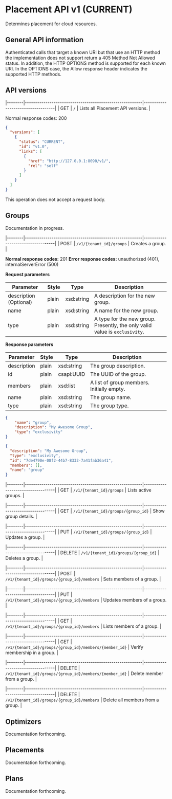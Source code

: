 # Placement API v1 (CURRENT)

Determines placement for cloud resources.

## General API information

Authenticated calls that target a known URI but that use an HTTP method the implementation does not support return a 405 Method Not Allowed status. In addition, the HTTP OPTIONS method is supported for each known URI. In the OPTIONS case, the Allow response header indicates the supported HTTP methods.

## API versions

|--------|---------------------------------------------------------|-----------------------------------|
| GET    | `/`                                                     | Lists all Placement API versions. |

Normal response codes: 200

```json
{
  "versions": [
    {
      "status": "CURRENT",
      "id": "v1.0",
      "links": [
        {
          "href": "http://127.0.0.1:8090/v1/",
          "rel": "self"
        }
      ]
    }
  ]
}
```

This operation does not accept a request body.

## Groups

Documentation in progress.

|--------|---------------------------------------------------------|-----------------------------------|
| POST   | `/v1/{tenant_id}/groups`                                | Creates a group.                  |

**Normal response codes:** 201
**Error response codes:** unauthorized (401), internalServerError (500)

**Request parameters**

| Parameter   | Style | Type       | Description                                       |
|-------------|-------|------------|---------------------------------------------------|
| description (Optional) | plain | xsd:string | A description for the new group.                  |
| name        | plain | xsd:string | A name for the new group.                         |
| type        | plain | xsd:string | A type for the new group. Presently, the only valid value is `exclusivity`. |

**Response parameters**

| Parameter   | Style | Type       | Description                                       |
|-------------|-------|------------|---------------------------------------------------|
| description | plain | xsd:string | The group description.                            |
| id          | plain | csapi:UUID | The UUID of the group.                            |
| members     | plain | xsd:list   | A list of group members. Initially empty.         |
| name        | plain | xsd:string | The group name.                                   |
| type        | plain | xsd:string | The group type.                                   |

```json
{
    "name": "group",
    "description": "My Awesome Group",
    "type": "exclusivity"
}
```

```json
{
  "description": "My Awesome Group",
  "type": "exclusivity",
  "id": "7de4790e-08f2-44b7-8332-7a41fab36a41",
  "members": [],
  "name": "group"
}
```

|--------|---------------------------------------------------------|-----------------------------------|
| GET    | `/v1/{tenant_id}/groups`                                | Lists active groups.              |

|--------|---------------------------------------------------------|-----------------------------------|
| GET    | `/v1/{tenant_id}/groups/{group_id}`                     | Show group details.               |

|--------|---------------------------------------------------------|-----------------------------------|
| PUT    | `/v1/{tenant_id}/groups/{group_id}`                     | Updates a group.                  |

|--------|---------------------------------------------------------|-----------------------------------|
| DELETE | `/v1/{tenant_id}/groups/{group_id}`                     | Deletes a group.                  |

|--------|---------------------------------------------------------|-----------------------------------|
| POST   | `/v1/{tenant_id}/groups/{group_id}/members`             | Sets members of a group.          |

|--------|---------------------------------------------------------|-----------------------------------|
| PUT    | `/v1/{tenant_id}/groups/{group_id}/members`             | Updates members of a group.       |

|--------|---------------------------------------------------------|-----------------------------------|
| GET    | `/v1/{tenant_id}/groups/{group_id}/members`             | Lists members of a group.         |

|--------|---------------------------------------------------------|-----------------------------------|
| GET    | `/v1/{tenant_id}/groups/{group_id}/members/{member_id}` | Verify membership in a group.     |

|--------|---------------------------------------------------------|-----------------------------------|
| DELETE | `/v1/{tenant_id}/groups/{group_id}/members/{member_id}` | Delete member from a group.       |

|--------|---------------------------------------------------------|-----------------------------------|
| DELETE | `/v1/{tenant_id}/groups/{group_id}/members`             | Delete all members from a group.  |

## Optimizers

Documentation forthcoming.

## Placements

Documentation forthcoming.

## Plans

Documentation forthcoming.
